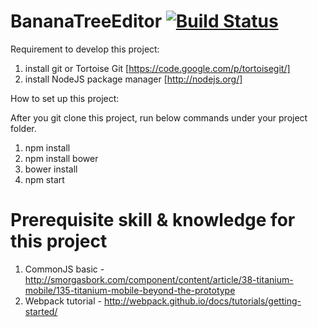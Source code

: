 BananaTreeEditor [![Build Status](https://travis-ci.org/nykevinwong/BananaTreeEditor.png)](https://travis-ci.org/nykevinwong/BananaTreeEditor)
================


Requirement to develop this project:

1. install git or Tortoise Git [https://code.google.com/p/tortoisegit/]
2. install NodeJS package manager [http://nodejs.org/]

How to set up this project:

After you git clone this project, run below commands under your project folder.

1. npm install
2. npm install bower 
3. bower install
4. npm start

Prerequisite skill & knowledge for this project
================
1. CommonJS basic - http://smorgasbork.com/component/content/article/38-titanium-mobile/135-titanium-mobile-beyond-the-prototype
2. Webpack tutorial - http://webpack.github.io/docs/tutorials/getting-started/
